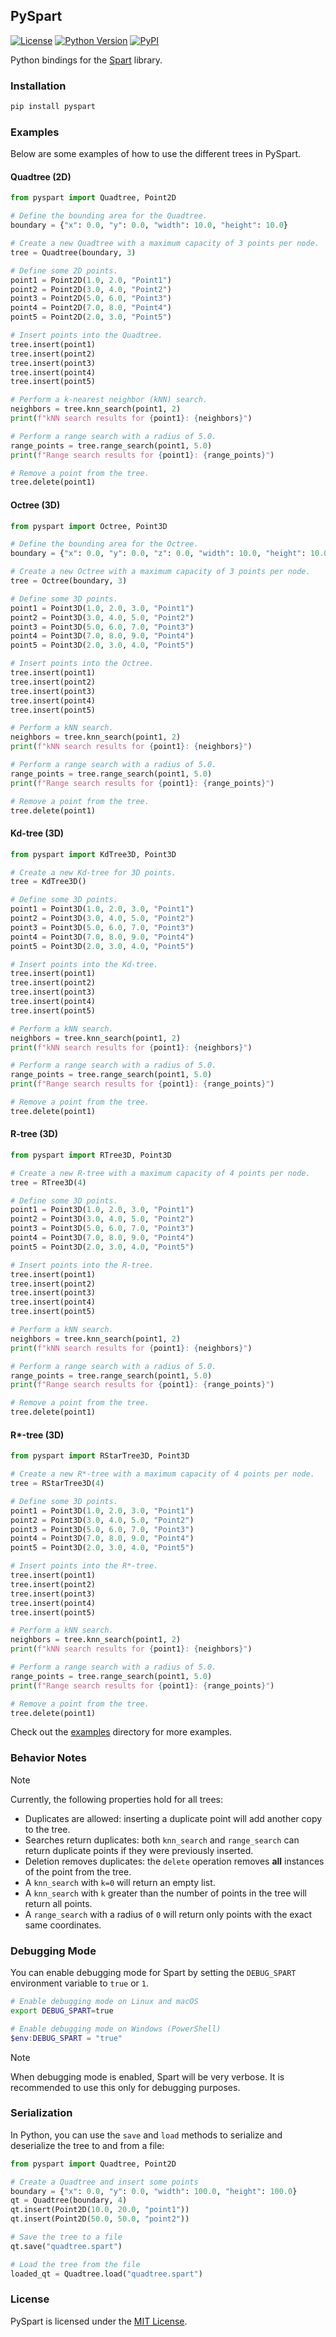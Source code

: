 ## PySpart

[![License](https://img.shields.io/badge/license-MIT-007ec6?style=flat&labelColor=282c34&logo=open-source-initiative)](https://github.com/habedi/spart/tree/main/pyspart/LICENSE)
[![Python Version](https://img.shields.io/badge/Python-%3E=3.10-blue?style=flat&labelColor=282c34&logo=python)](https://github.com/habedi/spart/tree/main/pyspart)
[![PyPI](https://img.shields.io/pypi/v/pyspart?label=pypi&style=flat&labelColor=282c34&logo=pypi&color=fc8d62)](https://pypi.org/project/pyspart)

Python bindings for the [Spart](https://github.com/habedi/spart) library.

### Installation

```bash
pip install pyspart
````

### Examples

Below are some examples of how to use the different trees in PySpart.

#### Quadtree (2D)

```python
from pyspart import Quadtree, Point2D

# Define the bounding area for the Quadtree.
boundary = {"x": 0.0, "y": 0.0, "width": 10.0, "height": 10.0}

# Create a new Quadtree with a maximum capacity of 3 points per node.
tree = Quadtree(boundary, 3)

# Define some 2D points.
point1 = Point2D(1.0, 2.0, "Point1")
point2 = Point2D(3.0, 4.0, "Point2")
point3 = Point2D(5.0, 6.0, "Point3")
point4 = Point2D(7.0, 8.0, "Point4")
point5 = Point2D(2.0, 3.0, "Point5")

# Insert points into the Quadtree.
tree.insert(point1)
tree.insert(point2)
tree.insert(point3)
tree.insert(point4)
tree.insert(point5)

# Perform a k-nearest neighbor (kNN) search.
neighbors = tree.knn_search(point1, 2)
print(f"kNN search results for {point1}: {neighbors}")

# Perform a range search with a radius of 5.0.
range_points = tree.range_search(point1, 5.0)
print(f"Range search results for {point1}: {range_points}")

# Remove a point from the tree.
tree.delete(point1)
```

#### Octree (3D)

```python
from pyspart import Octree, Point3D

# Define the bounding area for the Octree.
boundary = {"x": 0.0, "y": 0.0, "z": 0.0, "width": 10.0, "height": 10.0, "depth": 10.0}

# Create a new Octree with a maximum capacity of 3 points per node.
tree = Octree(boundary, 3)

# Define some 3D points.
point1 = Point3D(1.0, 2.0, 3.0, "Point1")
point2 = Point3D(3.0, 4.0, 5.0, "Point2")
point3 = Point3D(5.0, 6.0, 7.0, "Point3")
point4 = Point3D(7.0, 8.0, 9.0, "Point4")
point5 = Point3D(2.0, 3.0, 4.0, "Point5")

# Insert points into the Octree.
tree.insert(point1)
tree.insert(point2)
tree.insert(point3)
tree.insert(point4)
tree.insert(point5)

# Perform a kNN search.
neighbors = tree.knn_search(point1, 2)
print(f"kNN search results for {point1}: {neighbors}")

# Perform a range search with a radius of 5.0.
range_points = tree.range_search(point1, 5.0)
print(f"Range search results for {point1}: {range_points}")

# Remove a point from the tree.
tree.delete(point1)
```

#### Kd-tree (3D)

```python
from pyspart import KdTree3D, Point3D

# Create a new Kd-tree for 3D points.
tree = KdTree3D()

# Define some 3D points.
point1 = Point3D(1.0, 2.0, 3.0, "Point1")
point2 = Point3D(3.0, 4.0, 5.0, "Point2")
point3 = Point3D(5.0, 6.0, 7.0, "Point3")
point4 = Point3D(7.0, 8.0, 9.0, "Point4")
point5 = Point3D(2.0, 3.0, 4.0, "Point5")

# Insert points into the Kd-tree.
tree.insert(point1)
tree.insert(point2)
tree.insert(point3)
tree.insert(point4)
tree.insert(point5)

# Perform a kNN search.
neighbors = tree.knn_search(point1, 2)
print(f"kNN search results for {point1}: {neighbors}")

# Perform a range search with a radius of 5.0.
range_points = tree.range_search(point1, 5.0)
print(f"Range search results for {point1}: {range_points}")

# Remove a point from the tree.
tree.delete(point1)
```

#### R-tree (3D)

```python
from pyspart import RTree3D, Point3D

# Create a new R-tree with a maximum capacity of 4 points per node.
tree = RTree3D(4)

# Define some 3D points.
point1 = Point3D(1.0, 2.0, 3.0, "Point1")
point2 = Point3D(3.0, 4.0, 5.0, "Point2")
point3 = Point3D(5.0, 6.0, 7.0, "Point3")
point4 = Point3D(7.0, 8.0, 9.0, "Point4")
point5 = Point3D(2.0, 3.0, 4.0, "Point5")

# Insert points into the R-tree.
tree.insert(point1)
tree.insert(point2)
tree.insert(point3)
tree.insert(point4)
tree.insert(point5)

# Perform a kNN search.
neighbors = tree.knn_search(point1, 2)
print(f"kNN search results for {point1}: {neighbors}")

# Perform a range search with a radius of 5.0.
range_points = tree.range_search(point1, 5.0)
print(f"Range search results for {point1}: {range_points}")

# Remove a point from the tree.
tree.delete(point1)
```

#### R*-tree (3D)

```python
from pyspart import RStarTree3D, Point3D

# Create a new R*-tree with a maximum capacity of 4 points per node.
tree = RStarTree3D(4)

# Define some 3D points.
point1 = Point3D(1.0, 2.0, 3.0, "Point1")
point2 = Point3D(3.0, 4.0, 5.0, "Point2")
point3 = Point3D(5.0, 6.0, 7.0, "Point3")
point4 = Point3D(7.0, 8.0, 9.0, "Point4")
point5 = Point3D(2.0, 3.0, 4.0, "Point5")

# Insert points into the R*-tree.
tree.insert(point1)
tree.insert(point2)
tree.insert(point3)
tree.insert(point4)
tree.insert(point5)

# Perform a kNN search.
neighbors = tree.knn_search(point1, 2)
print(f"kNN search results for {point1}: {neighbors}")

# Perform a range search with a radius of 5.0.
range_points = tree.range_search(point1, 5.0)
print(f"Range search results for {point1}: {range_points}")

# Remove a point from the tree.
tree.delete(point1)
```

Check out the [examples](https://github.com/habedi/spart/tree/main/pyspart/examples) directory for more examples.

### Behavior Notes

> [!NOTE]
> Currently, the following properties hold for all trees:
> - Duplicates are allowed: inserting a duplicate point will add another copy to the tree.
> - Searches return duplicates: both `knn_search` and `range_search` can return duplicate points if they were previously
    inserted.
> - Deletion removes duplicates: the `delete` operation removes **all** instances of the point from the tree.
> - A `knn_search` with `k=0` will return an empty list.
> - A `knn_search` with `k` greater than the number of points in the tree will return all points.
> - A `range_search` with a radius of `0` will return only points with the exact same coordinates.

### Debugging Mode

You can enable debugging mode for Spart by setting the `DEBUG_SPART` environment variable to `true` or `1`.

```bash
# Enable debugging mode on Linux and macOS
export DEBUG_SPART=true
```

```powershell
# Enable debugging mode on Windows (PowerShell)
$env:DEBUG_SPART = "true"
```

> [!NOTE]
> When debugging mode is enabled, Spart will be very verbose.
> It is recommended to use this only for debugging purposes.

### Serialization

In Python, you can use the `save` and `load` methods to serialize and deserialize the tree to and from a file:

```python
from pyspart import Quadtree, Point2D

# Create a Quadtree and insert some points
boundary = {"x": 0.0, "y": 0.0, "width": 100.0, "height": 100.0}
qt = Quadtree(boundary, 4)
qt.insert(Point2D(10.0, 20.0, "point1"))
qt.insert(Point2D(50.0, 50.0, "point2"))

# Save the tree to a file
qt.save("quadtree.spart")

# Load the tree from the file
loaded_qt = Quadtree.load("quadtree.spart")
```

### License

PySpart is licensed under the [MIT License](https://github.com/habedi/spart/tree/main/pyspart/LICENSE).
